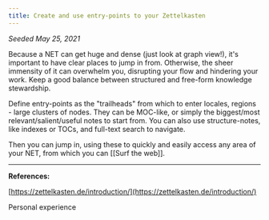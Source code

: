 ```yaml
---
title: Create and use entry-points to your Zettelkasten
---
```


*Seeded May 25, 2021*

Because a NET can get huge and dense (just look at graph view!), it's important to have clear places to jump in from. Otherwise, the sheer immensity of it can overwhelm you, disrupting your flow and hindering your work. Keep a good balance between structured and free-form knowledge stewardship.

Define entry-points as the "trailheads" from which to enter locales, regions - large clusters of nodes. They can be MOC-like, or simply the biggest/most relevant/salient/useful notes to start from. You can also use structure-notes, like indexes or TOCs, and full-text search to navigate. 

Then you can jump in, using these to quickly and easily access any area of your NET, from which you can [[Surf the web]]. 

---
**References:**  

[https://zettelkasten.de/introduction/](https://zettelkasten.de/introduction/)  
  
Personal experience
